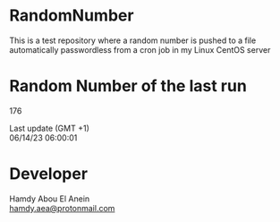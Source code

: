 # RandomNumber    
This is a test repository where a random number is pushed to a file automatically passwordless from a cron job in my Linux CentOS server    
# Random Number of the last run   
176
      
Last update (GMT +1)    
06/14/23 06:00:01
# Developer    
Hamdy Abou El Anein   
hamdy.aea@protonmail.com
